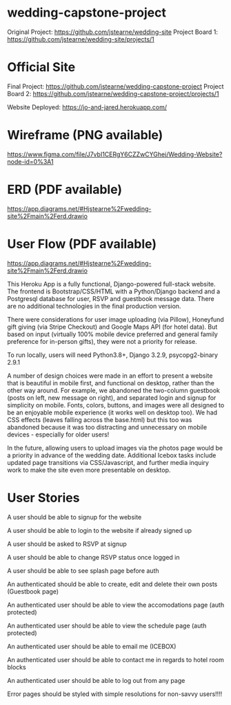 # wedding-capstone-project

Original Project: https://github.com/jstearne/wedding-site
Project Board 1: https://github.com/jstearne/wedding-site/projects/1

# Official Site
Final Project: https://github.com/jstearne/wedding-capstone-project
Project Board 2: https://github.com/jstearne/wedding-capstone-project/projects/1

Website Deployed: https://jo-and-jared.herokuapp.com/


# Wireframe (PNG available)
https://www.figma.com/file/J7vbI1CERgY6CZZwCYGhej/Wedding-Website?node-id=0%3A1

# ERD (PDF available)
https://app.diagrams.net/#Hjstearne%2Fwedding-site%2Fmain%2Ferd.drawio

# User Flow (PDF available)
https://app.diagrams.net/#Hjstearne%2Fwedding-site%2Fmain%2Ferd.drawio


This Heroku App is a fully functional, Django-powered full-stack website. The frontend is Bootstrap/CSS/HTML with a Python/Django backend and a Postgresql database for user, RSVP and guestbook message data. There are no additional technologies in the final production version. 

There were considerations for user image uploading (via Pillow), Honeyfund gift giving (via Stripe Checkout) and Google Maps API (for hotel data). But based on input (virtually 100% mobile device preferred and general family preference for in-person gifts), they were not a priority for release. 

To run locally, users will need Python3.8+, Django 3.2.9, psycopg2-binary 2.9.1

A number of design choices were made in an effort to present a website that is beautiful in mobile first, and functional on desktop, rather than the other way around. For example, we abandoned the two-column guestbook (posts on left, new message on right), and separated login and signup for simplicity on mobile. Fonts, colors, buttons, and images were all designed to be an enjoyable mobile experience (it works well on desktop too). We had CSS effects (leaves falling across the base.html) but this too was abandoned because it was too distracting and unnecessary on mobile devices - especially for older users!

In the future, allowing users to upload images via the photos page would be a priority in advance of the wedding date. Additional Icebox tasks include updated page transitions via CSS/Javascript, and further media inquiry work to make the site even more presentable on desktop. 


# User Stories

A user should be able to signup for the website

A user should be able to login to the website if already signed up

A user should be asked to RSVP at signup

A user should be able to change RSVP status once logged in

A user should be able to see splash page before auth

An authenticated should be able to create, edit and delete their own posts (Guestbook page)

An authenticated user should be able to view the accomodations page (auth protected)

An authenticated user should be able to view the schedule page (auth protected)

An authenticated user should be able to email me (ICEBOX)

An authenticated user should be able to contact me in regards to hotel room blocks

An authenticated user should be able to log out from any page

Error pages should be styled with simple resolutions for non-savvy users!!!!

